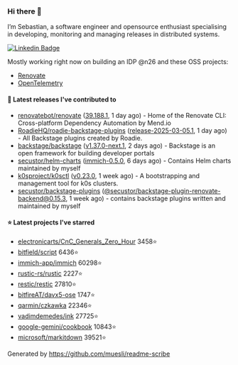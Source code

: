 ### Hi there 👋

I’m Sebastian, a software engineer and opensource enthusiast specialising in developing, monitoring and managing releases in distributed systems.    

[![Linkedin Badge](https://img.shields.io/badge/-LinkedIn-blue?style=flat&logo=Linkedin&logoColor=white&link=https://www.linkedin.com/in/sebastian-poxhofer/)](https://www.linkedin.com/in/sebastian-poxhofer/)

Mostly working right now on building an IDP @n26 and these OSS projects:
- [Renovate](https://github.com/renovatebot/renovate)
- [OpenTelemetry](https://github.com/open-telemetry)



#### 🚀 Latest releases I've contributed to

- [renovatebot/renovate](https://github.com/renovatebot/renovate) ([39.188.1](https://github.com/renovatebot/renovate/releases/tag/39.188.1), 1 day ago) - Home of the Renovate CLI: Cross-platform Dependency Automation by Mend.io
- [RoadieHQ/roadie-backstage-plugins](https://github.com/RoadieHQ/roadie-backstage-plugins) ([release-2025-03-05.1](https://github.com/RoadieHQ/roadie-backstage-plugins/releases/tag/release-2025-03-05.1), 1 day ago) - All Backstage plugins created by Roadie.
- [backstage/backstage](https://github.com/backstage/backstage) ([v1.37.0-next.1](https://github.com/backstage/backstage/releases/tag/v1.37.0-next.1), 2 days ago) - Backstage is an open framework for building developer portals
- [secustor/helm-charts](https://github.com/secustor/helm-charts) ([immich-0.5.0](https://github.com/secustor/helm-charts/releases/tag/immich-0.5.0), 6 days ago) - Contains Helm charts maintained by myself
- [k0sproject/k0sctl](https://github.com/k0sproject/k0sctl) ([v0.23.0](https://github.com/k0sproject/k0sctl/releases/tag/v0.23.0), 1 week ago) - A bootstrapping and management tool for k0s clusters.
- [secustor/backstage-plugins](https://github.com/secustor/backstage-plugins) ([@secustor/backstage-plugin-renovate-backend@0.15.3](https://github.com/secustor/backstage-plugins/releases/tag/%40secustor/backstage-plugin-renovate-backend%400.15.3), 1 week ago) - contains backstage plugins written and maintained by myself

#### ⭐ Latest projects I've starred

- [electronicarts/CnC_Generals_Zero_Hour](https://github.com/electronicarts/CnC_Generals_Zero_Hour) 3458⭐
- [bitfield/script](https://github.com/bitfield/script) 6436⭐
- [immich-app/immich](https://github.com/immich-app/immich) 60298⭐
- [rustic-rs/rustic](https://github.com/rustic-rs/rustic) 2227⭐
- [restic/restic](https://github.com/restic/restic) 27810⭐
- [bitfireAT/davx5-ose](https://github.com/bitfireAT/davx5-ose) 1747⭐
- [qarmin/czkawka](https://github.com/qarmin/czkawka) 22346⭐
- [vadimdemedes/ink](https://github.com/vadimdemedes/ink) 27725⭐
- [google-gemini/cookbook](https://github.com/google-gemini/cookbook) 10843⭐
- [microsoft/markitdown](https://github.com/microsoft/markitdown) 39521⭐



Generated by https://github.com/muesli/readme-scribe
